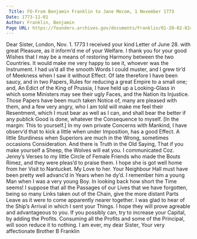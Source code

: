 ```yaml
---
 Title: FO-From Benjamin Franklin to Jane Mecom, 1 November 1773
Date: 1773-11-01
Author: Franklin, Benjamin
Page URL: https://founders.archives.gov/documents/Franklin/01-20-02-0246
---
```


Dear Sister,
London, Nov. 1. 1773
I received your kind Letter of June 28. with great Pleasure, as it inform’d me of your Welfare.
I thank you for your good Wishes that I may be a means of restoring Harmony between the two Countries. It would make me very happy to see it, whoever was the Instrument. I had us’d all the smooth Words I could muster, and I grew tir’d of Meekness when I saw it without Effect. Of late therefore I have been saucy, and in two Papers, Rules for reducing a great Empire to a small one;  and, An Edict of the King of Prussia, I have held up a Looking-Glass in which some Ministers may see their ugly Faces, and the Nation its Injustice. Those Papers have been much taken Notice of, many are pleased with them, and a few very angry, who I am told will make me feel their Resentment, which I must bear as well as I can, and shall bear the better if any publick Good is done, whatever the Consequence to myself. [In the margin: This to yourself.] In my own private Concerns with Mankind, I have observ’d that to kick a little when under Imposition, has a good Effect. A little Sturdiness when Superiors are much in the Wrong, sometimes occasions Consideration. And there is Truth in the Old Saying, That if you make yourself a Sheep, the Wolves will eat you.
I communicated Coz. Jenny’s Verses to my little Circle of Female Friends who made the Bouts Rimez, and they were pleas’d to praise them. I hope she is got well home from her Visit to Nantucket. My Love to her.
Your Neighbour Hall must have been pretty well advanc’d in Years when he dy’d. I remember him a young Man when I was a very young Boy. In looking back how short the Time seems! I suppose that all the Passages of our Lives that we have forgotten, being so many Links taken out of the Chain, give the more distant Parts Leave as it were to come apparently nearer together.
I was glad to hear of the Ship’s Arrival in which I sent your Things. I hope they will prove agreable and advantageous to you. If you possibly can, try to increase your Capital, by adding the Profits. Consuming all the Profits and some of the Principal, will soon reduce it to nothing. I am ever, my dear Sister, Your very affectionate Brother
B Franklin

